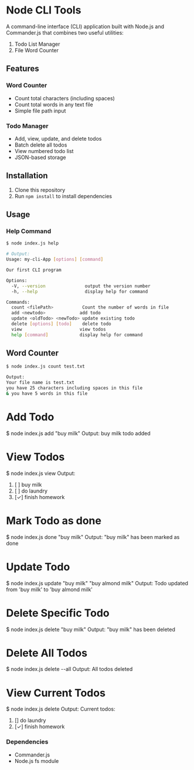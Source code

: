 # Node CLI Tools

A command-line interface (CLI) application built with Node.js and Commander.js that combines two useful utilities:
1. Todo List Manager
2. File Word Counter

## Features
### Word Counter
- Count total characters (including spaces)
- Count total words in any text file
- Simple file path input

### Todo Manager
- Add, view, update, and delete todos
- Batch delete all todos
- View numbered todo list
- JSON-based storage

## Installation
1. Clone this repository
2. Run `npm install` to install dependencies

## Usage

### Help Command
```bash
$ node index.js help

# Output:
Usage: my-cli-App [options] [command]

Our first CLI program

Options:
  -V, --version               output the version number
  -h, --help                  display help for command

Commands:
  count <filePath>           Count the number of words in file
  add <newtodo>             add todo
  update <oldTodo> <newTodo> update existing todo
  delete [options] [todo]    delete todo
  view                      view todos
  help [command]            display help for command
```

## Word Counter
```bash
$ node index.js count test.txt 
```
```bash
Output:
Your file name is test.txt
you have 25 characters including spaces in this file
& you have 5 words in this file
```

# Add Todo
$ node index.js add "buy milk"
Output: buy milk todo added

# View Todos
$ node index.js view
Output:
1. [ ] buy milk
2. [ ] do laundry
3. [✓] finish homework

# Mark Todo as done
$ node index.js done "buy milk"
Output: "buy milk" has been marked as done

# Update Todo
$ node index.js update "buy milk" "buy almond milk"
Output: Todo updated from 'buy milk' to 'buy almond milk'

# Delete Specific Todo
$ node index.js delete "buy milk"
Output: "buy milk" has been deleted

# Delete All Todos
$ node index.js delete --all
Output: All todos deleted

# View Current Todos
$ node index.js delete
Output:
Current todos:
 1.  [] do laundry
 2.  [✓] finish homework

### Dependencies

* Commander.js
* Node.js fs module





